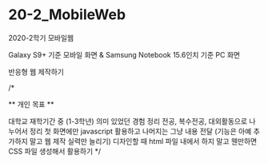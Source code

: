 # 20-2_MobileWeb
2020-2학기 모바일웹

Galaxy S9+ 기준 모바일 화면 & Samsung Notebook 15.6인치 기준 PC 화면

반응형 웹 제작하기

/*

** 개인 목표 **

대학교 재학기간 중 (1-3학년) 의미 있었던 경험 정리
전공, 복수전공, 대외활동으로 나누어서 정리
첫 화면에만 javascript 활용하고 나머지는 그냥 내용 전달 (기능은 아예 추가하지 말고 웹 제작 실력만 늘리기)
디자인할 때 html 파일 내에서 하지 말고 웬만하면 CSS 파일 생성해서 활용하기
*/

